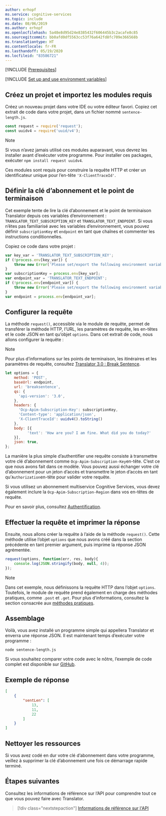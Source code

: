 ```yaml
---
author: erhopf
ms.service: cognitive-services
ms.topic: include
ms.date: 08/06/2019
ms.author: erhopf
ms.openlocfilehash: 5a48e8d95d24e8385432f606445b3c2acafe8c85
ms.sourcegitcommit: bb0afd0df5563cc53f76a642fd8fc709e366568b
ms.translationtype: HT
ms.contentlocale: fr-FR
ms.lasthandoff: 05/19/2020
ms.locfileid: "83586721"
---
```

[!INCLUDE [Prerequisites](prerequisites-nodejs.md)]

[!INCLUDE [Set up and use environment variables](setup-env-variables.md)]

## <a name="create-a-project-and-import-required-modules"></a>Créez un projet et importez les modules requis

Créez un nouveau projet dans votre IDE ou votre éditeur favori. Copiez cet extrait de code dans votre projet, dans un fichier nommé `sentence-length.js`.

```javascript
const request = require('request');
const uuidv4 = require('uuid/v4');
```

> [!NOTE]
> Si vous n’avez jamais utilisé ces modules auparavant, vous devrez les installer avant d’exécuter votre programme. Pour installer ces packages, exécuter `npm install request uuidv4`.

Ces modules sont requis pour construire la requête HTTP et créer un identificateur unique pour l’en-tête `'X-ClientTraceId'`.

## <a name="set-the-subscription-key-and-endpoint"></a>Définir la clé d’abonnement et le point de terminaison

Cet exemple tente de lire la clé d’abonnement et le point de terminaison Translator depuis ces variables d’environnement : `TRANSLATOR_TEXT_SUBSCRIPTION_KEY` et `TRANSLATOR_TEXT_ENDPOINT`. Si vous n’êtes pas familiarisé avec les variables d’environnement, vous pouvez définir `subscriptionKey` et `endpoint` en tant que chaînes et commenter les instructions conditionnelles.

Copiez ce code dans votre projet :

```javascript
var key_var = 'TRANSLATOR_TEXT_SUBSCRIPTION_KEY';
if (!process.env[key_var]) {
    throw new Error('Please set/export the following environment variable: ' + key_var);
}
var subscriptionKey = process.env[key_var];
var endpoint_var = 'TRANSLATOR_TEXT_ENDPOINT';
if (!process.env[endpoint_var]) {
    throw new Error('Please set/export the following environment variable: ' + endpoint_var);
}
var endpoint = process.env[endpoint_var];
```

## <a name="configure-the-request"></a>Configurer la requête

La méthode `request()`, accessible via le module de requête, permet de transférer la méthode HTTP, l’URL, les paramètres de requête, les en-têtes et le code JSON en tant qu’objet `options`. Dans cet extrait de code, nous allons configurer la requête :

>[!NOTE]
> Pour plus d’informations sur les points de terminaison, les itinéraires et les paramètres de requête, consultez [Translator 3.0 : Break Sentence](https://docs.microsoft.com/azure/cognitive-services/translator/reference/v3-0-break-sentence).

```javascript
let options = {
    method: 'POST',
    baseUrl: endpoint,
    url: 'breaksentence',
    qs: {
      'api-version': '3.0',
    },
    headers: {
      'Ocp-Apim-Subscription-Key': subscriptionKey,
      'Content-type': 'application/json',
      'X-ClientTraceId': uuidv4().toString()
    },
    body: [{
          'text': 'How are you? I am fine. What did you do today?'
    }],
    json: true,
};
```

La manière la plus simple d’authentifier une requête consiste à transmettre votre clé d’abonnement comme `Ocp-Apim-Subscription-Key`en-tête. C’est ce que nous avons fait dans ce modèle. Vous pouvez aussi échanger votre clé d’abonnement pour un jeton d’accès et transmettre le jeton d’accès en tant qu’`Authorization`en-tête pour valider votre requête.

Si vous utilisez un abonnement multiservice Cognitive Services, vous devez également inclure la `Ocp-Apim-Subscription-Region` dans vos en-têtes de requête.

Pour en savoir plus, consultez [Authentification](https://docs.microsoft.com/azure/cognitive-services/translator/reference/v3-0-reference#authentication).

## <a name="make-the-request-and-print-the-response"></a>Effectuer la requête et imprimer la réponse

Ensuite, nous allons créer la requête à l’aide de la méthode `request()`. Cette méthode utilise l’objet `options` que nous avons créé dans la section précédente en tant premier argument, puis imprime la réponse JSON agrémentée.

```javascript
request(options, function(err, res, body){
    console.log(JSON.stringify(body, null, 4));
});
```

>[!NOTE]
> Dans cet exemple, nous définissons la requête HTTP dans l’objet `options`. Toutefois, le module de requête prend également en charge des méthodes pratiques, comme `.post` et `.get`. Pour plus d’informations, consultez la section consacrée aux [méthodes pratiques](https://github.com/request/request#convenience-methods).

## <a name="put-it-all-together"></a>Assemblage

Voilà, vous avez installé un programme simple qui appellera Translator et enverra une réponse JSON. Il est maintenant temps d’exécuter votre programme :

```console
node sentence-length.js
```

Si vous souhaitez comparer votre code avec le nôtre, l’exemple de code complet est disponible sur [GitHub](https://github.com/MicrosoftTranslator/Text-Translation-API-V3-NodeJS).

## <a name="sample-response"></a>Exemple de réponse

```json
[
    {
        "sentLen": [
            13,
            11,
            22
        ]
    }
]
```

## <a name="clean-up-resources"></a>Nettoyer les ressources

Si vous avez codé en dur votre clé d’abonnement dans votre programme, veillez à supprimer la clé d’abonnement une fois ce démarrage rapide terminé.

## <a name="next-steps"></a>Étapes suivantes

Consultez les informations de référence sur l’API pour comprendre tout ce que vous pouvez faire avec Translator.

> [!div class="nextstepaction"]
> [Informations de référence sur l'API](https://docs.microsoft.com/azure/cognitive-services/translator/reference/v3-0-reference)
